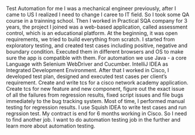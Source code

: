 Test Automation for me
I was a mechanical engineer previously, after I came to US I realized I need to change I caree to IT field. So I took some QA course in a trainning school. Then I worked in Practical SQA company for 3 years, the project I joined was a web-based application, called assessment control, which is an educational platform. At the beginning, it was open requirements, we tried to build everything from scratch. I started from exploratory testing, and created test cases including positive, negative and boundary condition. Executed them in different browsers and OS to make sure the app is compatible with them. For automation we use Java - a core Language with Selenium WebDriver and Cucumber. IntelliJ IDEA as Integrated Development Environment. 
After that I worked in Cisco, I developed test plan, designed and executed test cases per client’s requirement. Create and write tcs for a cisco network academy application. Create tcs for new feature and new component, figure out the exact issue of all the failures from regression results, fixed script issues and file bugs immediately to the bug tracking system. Most of time, I performed manual testing for regression results. I use Squish IDEA to write test cases and run regrssion test. My contract is end for 6 months working in Cisco. So I need to find another job. I want to do automation testing job in the further and learn more about automation testing. 
